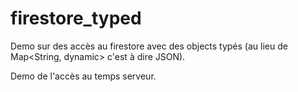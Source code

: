 # firestore_typed

Demo sur des accès au firestore avec des objects typés (au lieu de Map<String, dynamic> c'est à dire JSON).

Demo de l'accès au temps serveur.
